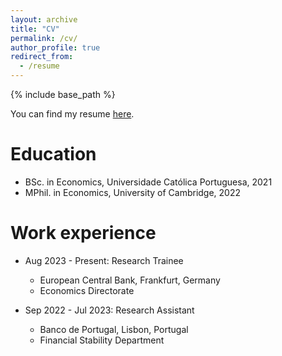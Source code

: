 ```yaml
---
layout: archive
title: "CV"
permalink: /cv/
author_profile: true
redirect_from:
  - /resume
---
```


{% include base_path %}

You can find my resume [here](http://pedrotbaptista.github.io/files/pedro_CV.pdf).

Education
======
* BSc. in Economics, Universidade Católica Portuguesa, 2021
* MPhil. in Economics, University of Cambridge, 2022

Work experience
======
* Aug 2023 - Present: Research Trainee
  * European Central Bank, Frankfurt, Germany
  * Economics Directorate

* Sep 2022 - Jul 2023: Research Assistant
  * Banco de Portugal, Lisbon, Portugal
  * Financial Stability Department
